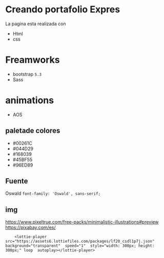 # Creando portafolio Expres

La pagina esta realizada con 

- Html
- css

# Freamworks
- bootstrap ``5.3``
- Sass 

# animations 
- AOS

## paletade colores

- #00261C
- #044D29
- #168039
- #45BF55
- #96ED89

## Fuente 
Oswald
``font-family: 'Oswald', sans-serif;``

## img 

https://www.pixeltrue.com/free-packs/minimalistic-illustrations#preview
https://pixabay.com/es/


        <lottie-player src="https://assets6.lottiefiles.com/packages/lf20_csdl1p7j.json" background="transparent"  speed="1"  style="width: 300px; height: 300px;" loop  autoplay></lottie-player>
